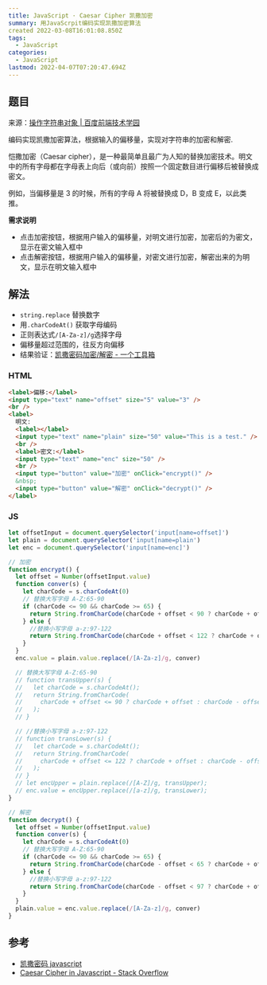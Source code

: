 ```yaml
---
title: JavaScript · Caesar Cipher 凯撒加密
summary: 用JavaScrpit编码实现凯撒加密算法
created 2022-03-08T16:01:08.850Z
tags:
  - JavaScript
categories:
  - JavaScript
lastmod: 2022-04-07T07:20:47.694Z
---
```


## 题目

来源：[操作字符串对象 | 百度前端技术学园](http://ife.baidu.com/javascript/string.html#%E5%AD%97%E7%AC%A6%E4%B8%B2)

编码实现凯撒加密算法，根据输入的偏移量，实现对字符串的加密和解密.

恺撒加密（Caesar cipher），是一种最简单且最广为人知的替换加密技术。明文中的所有字母都在字母表上向后（或向前）按照一个固定数目进行偏移后被替换成密文。

例如，当偏移量是 3 的时候，所有的字母 A 将被替换成 D，B 变成 E，以此类推。

**需求说明**

- 点击加密按钮，根据用户输入的偏移量，对明文进行加密，加密后的为密文，显示在密文输入框中
- 点击解密按钮，根据用户输入的偏移量，对密文进行加密，解密出来的为明文，显示在明文输入框中

## 解法

- `string.replace` 替换数字
- 用`.charCodeAt()` 获取字母编码
- 正则表达式`/[A-Za-z]/g`选择字母
- 偏移量超过范围的，往反方向偏移
- 结果验证：[凯撒密码加密/解密 - 一个工具箱 ](http://www.atoolbox.net/Tool.php?Id=778)

### HTML

```html
<label>偏移:</label>
<input type="text" name="offset" size="5" value="3" />
<br />
<label>
  明文:
  <label></label>
  <input type="text" name="plain" size="50" value="This is a test." />
  <br />
  <label>密文:</label>
  <input type="text" name="enc" size="50" />
  <br />
  <input type="button" value="加密" onClick="encrypt()" />
  &nbsp;
  <input type="button" value="解密" onClick="decrypt()" />
</label>
```

### JS

```js
let offsetInput = document.querySelector('input[name=offset]')
let plain = document.querySelector('input[name=plain')
let enc = document.querySelector('input[name=enc]')

// 加密
function encrypt() {
  let offset = Number(offsetInput.value)
  function conver(s) {
    let charCode = s.charCodeAt(0)
    // 替换大写字母 A-Z:65-90
    if (charCode <= 90 && charCode >= 65) {
      return String.fromCharCode(charCode + offset < 90 ? charCode + offset : charCode - offset)
    } else {
      //替换小写字母 a-z:97-122
      return String.fromCharCode(charCode + offset < 122 ? charCode + offset : charCode - offset)
    }
  }
  enc.value = plain.value.replace(/[A-Za-z]/g, conver)

  // 替换大写字母 A-Z:65-90
  // function transUpper(s) {
  //   let charCode = s.charCodeAt();
  //   return String.fromCharCode(
  //     charCode + offset <= 90 ? charCode + offset : charCode - offset
  //   );
  // }

  // //替换小写字母 a-z:97-122
  // function transLower(s) {
  //   let charCode = s.charCodeAt();
  //   return String.fromCharCode(
  //     charCode + offset <= 122 ? charCode + offset : charCode - offset
  //   );
  // }
  // let encUpper = plain.replace(/[A-Z]/g, transUpper);
  // enc.value = encUpper.replace(/[a-z]/g, transLower);
}

// 解密
function decrypt() {
  let offset = Number(offsetInput.value)
  function conver(s) {
    let charCode = s.charCodeAt(0)
    // 替换大写字母 A-Z:65-90
    if (charCode <= 90 && charCode >= 65) {
      return String.fromCharCode(charCode - offset < 65 ? charCode + offset : charCode - offset)
    } else {
      //替换小写字母 a-z:97-122
      return String.fromCharCode(charCode - offset < 97 ? charCode + offset : charCode - offset)
    }
  }
  plain.value = enc.value.replace(/[A-Za-z]/g, conver)
}
```

## 参考

- [凯撒密码 javascript](https://blog.csdn.net/dikanjiang6340/article/details/101264748?utm_relevant_index=1)
- [Caesar Cipher in Javascript - Stack Overflow](https://stackoverflow.com/questions/44232645/caesar-cipher-in-javascript?newreg=0a8ff4c05c484b01a7df20821475fb15)
